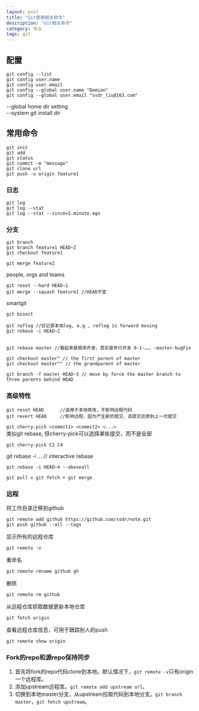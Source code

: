 ```yaml
---
layout: post
title: "Git使用相关命令"
description: "Git相关命令"
category: 专业 
tags: git
---
```


## 配置
	git config --list
	git config user.name
	git config user.email
	git config --global user.name "Damian"
	git config --global user.email "ssdr_liu@163.com"
--global home dir setting   
--system git install dir

## 常用命令
	git init
	git add
	git status
	git commit -m "message"
	git clone url
	git push -u origin feature1

### 日志
	git log
	git log --stat
	git log --stat --since=1.minute.ago

### 分支
	git branch
	git branch feature1 HEAD~2
	git checkout feature1

	git merge feature2

people, orgs and teams

	git reset --hard HEAD~1
	git merge --squash feature1 //HEAD不变

smartgit

	git bisect

	git reflog //仅记录本地log, e.g., reflog is forward moving
	git rebase -i HEAD~2


	git rebase master //看起来是顺序开发，其实是并行开发 0-1-。。。-master-bugFix

	git checkout master^ // the first parent of master
	git checkout master^^ // the grandparent of master

	git branch -f master HEAD~3 // move by force the master branch to three parents behind HEAD

### 高级特性
	git reset HEAD 		//适用于本地修改，不影响远程代码
	git revert HEAD 	//影响远程，因为产生新的提交，该提交还原到上一次提交

`git cherry-pick <commit1> <commit2> <...> `   
类似git rebase, 但cherry-pick可以选择某些提交，而不是全部
	
	git cherry-pick C2 C4

git rebase -i ... // interactive rebase
	
	git rebase -i HEAD~4 --aboveall

`git pull = git fetch + git merge`

### 远程

将工作目录迁移到github

	git remote add github https://github.com/ssdr/note.git
	git push github --all --tags

显示所有的远程仓库

	git remote -v
重命名

	git remote rename github gh
删除

	git remote rm github

从远程仓库抓取数据更新本地仓库

	git fetch origin

查看远程仓库信息，可用于跟踪别人的push

	git remote show origin


### Fork的repo和源repo保持同步

1. 首先将fork的repo代码clone到本地。默认情况下，`git remote -v`只有origin一个远程库。
2. 添加upstream远程库。`git remote add upstream url`。
3. 切换到本地master分支，从upstream拉取代码到本地分支。`git branch master`，`git fetch upstream`。

